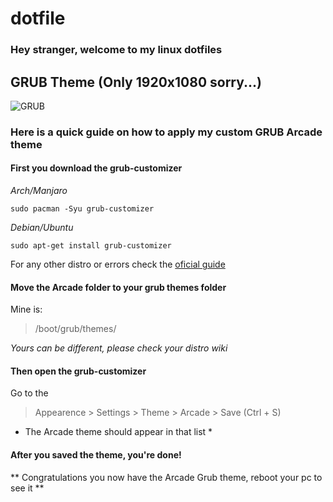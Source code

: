 # dotfile
### Hey stranger, welcome to my linux dotfiles



## GRUB Theme (Only 1920x1080 sorry...)


![GRUB](https://github.com/nobreDaniel/dotfile/blob/master/Preview/GRUB.png)

### Here is a quick guide on how to apply my custom GRUB Arcade theme

#### First you download the grub-customizer

*Arch/Manjaro*
 ```
 sudo pacman -Syu grub-customizer
 ```
*Debian/Ubuntu*
  ``` 
  sudo apt-get install grub-customizer 
  ```

For any other distro or errors check the [oficial guide](https://launchpad.net/grub-customizer)
#### Move the Arcade folder to your grub themes folder
Mine is:
> /boot/grub/themes/

*Yours can be different, please check your distro wiki*
#### Then open the grub-customizer
Go to the 
> Appearence > Settings > Theme > Arcade > Save (Ctrl + S)

* The Arcade theme should appear in that list *

#### After you saved the theme, you're done!
** Congratulations you now have the Arcade Grub theme, reboot your pc to see it **
